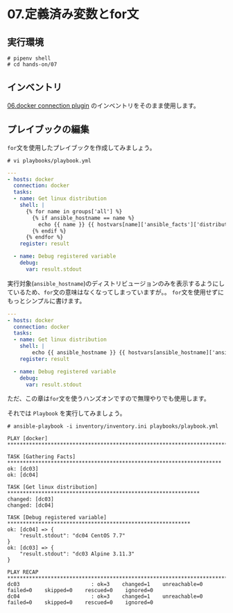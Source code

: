 # 07.定義済み変数とfor文

## 実行環境

~~~console
# pipenv shell
# cd hands-on/07
~~~

## インベントリ

[06.docker connection plugin](../06/README.md) のインベントリをそのまま使用します。

## プレイブックの編集

`for`文を使用したプレイブックを作成してみましょう。

~~~console
# vi playbooks/playbook.yml
~~~

~~~yaml
---
- hosts: docker
  connection: docker
  tasks:
  - name: Get linux distribution
    shell: |
      {% for name in groups['all'] %}
        {% if ansible_hostname == name %}
          echo {{ name }} {{ hostvars[name]['ansible_facts']['distribution'] }} {{ hostvars[name]['ansible_facts']['distribution_version'] }}
        {% endif %}
      {% endfor %}
    register: result

  - name: Debug registered variable
    debug:
      var: result.stdout
~~~

実行対象(`ansible_hostname`)のディストリビュージョンのみを表示するようにしているため、`for`文の意味はなくなってしまっていますが。。
`for`文を使用せずにもっとシンプルに書けます。

~~~yaml
---
- hosts: docker
  connection: docker
  tasks:
  - name: Get linux distribution
    shell: |
        echo {{ ansible_hostname }} {{ hostvars[ansible_hostname]['ansible_facts']['distribution'] }} {{ hostvars[ansible_hostname]['ansible_facts']['distribution_version'] }}
    register: result

  - name: Debug registered variable
    debug:
      var: result.stdout
~~~

ただ、この章は`for`文を使うハンズオンですので無理やりでも使用します。

それでは `Playbook` を実行してみましょう。

~~~console
# ansible-playbook -i inventory/inventory.ini playbooks/playbook.yml
~~~

~~~shell-session
PLAY [docker] ******************************************************************************

TASK [Gathering Facts] *********************************************************************
ok: [dc03]
ok: [dc04]

TASK [Get linux distribution] **************************************************************
changed: [dc03]
changed: [dc04]

TASK [Debug registered variable] ***********************************************************
ok: [dc04] => {
    "result.stdout": "dc04 CentOS 7.7"
}
ok: [dc03] => {
    "result.stdout": "dc03 Alpine 3.11.3"
}

PLAY RECAP *********************************************************************************
dc03                       : ok=3    changed=1    unreachable=0    failed=0    skipped=0    rescued=0    ignored=0
dc04                       : ok=3    changed=1    unreachable=0    failed=0    skipped=0    rescued=0    ignored=0
~~~
